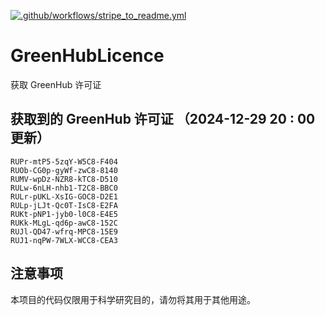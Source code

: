 [![.github/workflows/stripe_to_readme.yml](https://github.com/zjx-kimi/GreenHubLicence/actions/workflows/stripe_to_readme.yml/badge.svg)](https://github.com/zjx-kimi/GreenHubLicence/actions/workflows/stripe_to_readme.yml)
# GreenHubLicence
获取 GreenHub 许可证
## 获取到的 GreenHub 许可证 （2024-12-29 20 : 00 更新）
```
RUPr-mtP5-5zqY-W5C8-F404
RUOb-CG0p-gyWf-zwC8-8140
RUMV-wpDz-NZR8-kTC8-D510
RULw-6nLH-nhb1-T2C8-BBC0
RULr-pUKL-XsIG-GOC8-D2E1
RULp-jLJt-Qc0T-IsC8-E2FA
RUKt-pNP1-jyb0-l0C8-E4E5
RUKk-MLgL-qd6p-awC8-152C
RUJl-QD47-wfrq-MPC8-15E9
RUJ1-nqPW-7WLX-WCC8-CEA3
```

## 注意事项

本项目的代码仅限用于科学研究目的，请勿将其用于其他用途。

